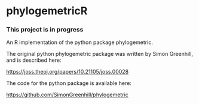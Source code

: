 # phylogemetricR

### This project is in progress ###

An R implementation of the python package phylogemetric. 

The original python phylogemetric package was written by Simon Greenhill, and is described here:

https://joss.theoj.org/papers/10.21105/joss.00028

The code for the python package is available here:

https://github.com/SimonGreenhill/phylogemetric
